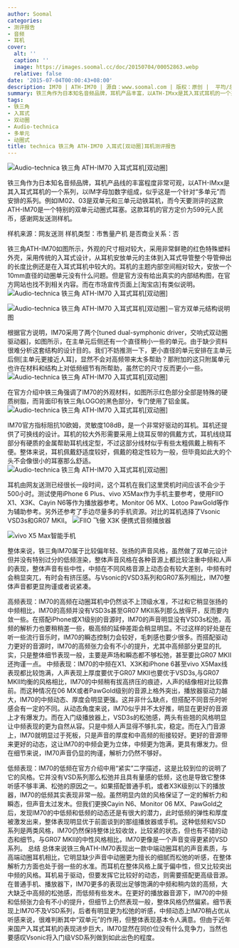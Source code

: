 ```yaml
---
author: Soomal
categories:
- 测评报告
- 音频
- 耳机
cover:
  alt: ''
  caption: ''
  image: https://images.soomal.cc/doc/20150704/00052863.webp
  relative: false
date: '2015-07-04T00:00:43+08:00'
description: IM70 | ATH-IM70 | 源自：www.soomal.com | 版权：原创 |  平均/总评分：08.14/423
summary: 铁三角作为日本知名音频品牌，耳机产品丰富，以ATH-IMxx是其入耳式耳机的一个系列，以IM字母加数字组成，似乎这是一个针对“多单元”而安排的系列。例如IM02、03是双单元和三单元动铁耳机，而今天要测评的这款ATH-IM70是一个特别的双单元动圈式耳塞……
tags:
- 铁三角
- 入耳式
- 双动圈
- Audio-technica
- 多单元
- 动圈式
title: technica 铁三角 ATH-IM70 入耳式[双动圈]耳机测评报告
---
```


![Audio-technica 铁三角 ATH-IM70 入耳式耳机[双动圈]](https://images.soomal.cc/doc/20150626/00052658.webp)



铁三角作为日本知名音频品牌，耳机产品线的丰富程度非常可观，以ATH-IMxx是其入耳式耳机的一个系列，以IM字母加数字组成，似乎这是一个针对“多单元”而安排的系列。例如IM02、03是双单元和三单元动铁耳机，而今天要测评的这款ATH-IM70是一个特别的双单元动圈式耳塞。这款耳机的官方定价为599元人民币，感谢网友送测样机。

样机来源：网友送测
样机类型：市售量产机
是否商业关系：否

铁三角ATH-IM70如图所示，外观的尺寸相对较大，采用非常鲜艳的红色特殊塑料外壳，采用传统的入耳式设计，从耳机安放单元的主体到入耳式导管整个导管伸出的长度比例还是在入耳式耳机中较大的。耳机的主题内部空间相对较大，安放一个10mm直径的动圈单元没有什么问题。但是官方没有给出真实的内部结构图，在官方网站也找不到相关内容。而在市场宣传页面上[淘宝店]有类似说明。
![Audio-technica 铁三角 ATH-IM70 入耳式耳机[双动圈]](https://images.soomal.cc/doc/20150626/00052659.webp)




![Audio-technica 铁三角 ATH-IM70 入耳式耳机[双动圈]－官方双单元结构说明图](https://images.soomal.cc/doc/20150704/00052862.webp)




根据官方说明，IM70采用了两个[tuned dual-symphonic driver，交响式双动圈驱动器]，如图所示，在主单元后侧还有一个直径稍小一些的单元。由于缺少资料很难分析这套结构的设计目的。我们不妨推测一下，更小直径的单元安排在主单元后侧[主单元更接近人耳]，显然不会对高频带来太多帮助？那附加的这只附属单元也许在材料和结构上对低频细节有所帮助，虽然它的尺寸反而更小一些。
![Audio-technica 铁三角 ATH-IM70 入耳式耳机[双动圈]](https://images.soomal.cc/doc/20150626/00052661.webp)




在官方介绍中铁三角强调了IM70的外观材料，如图所示红色部分全部是特殊的硬质树脂，而背面印有铁三角LOGO的黑色部分，专门使用了铝金属。
![Audio-technica 铁三角 ATH-IM70 入耳式耳机[双动圈]](https://images.soomal.cc/doc/20150626/00052662.webp)




IM70官方指标阻抗10欧姆，灵敏度108dB，是一个非常好驱动的耳机。耳机还提供了可换线的设计。耳机的较大外形需要采用上绕耳反带的佩戴方式，耳机线绕耳部分有硬质的金属帮助耳机线定型，不过这部分线材似乎有些太粗佩戴上稍有不便。整体来说，耳机佩戴舒适度较好，佩戴的稳定性较为一般，但毕竟如此大的个头不会像很小的耳塞那么舒适。
![Audio-technica 铁三角 ATH-IM70 入耳式耳机[双动圈]](https://images.soomal.cc/doc/20150626/00052667.webp)




耳机由网友送测已经很长一段时间，这个耳机在我们这里煲机时间应该不会少于500小时。测试使用iPhone 6 Plus、vivo X5Max作为手机主要参考，使用FIIO X1、X3K、Cayin N6等作为播放器参考。Monitor 06 MX、Lotoo PawGold等作为辅助参考。另外还参考了手边尽量多的手机资源。对比的耳机选择了Vsonic VSD3s和GR07 MKII。
![FIIO 飞傲 X3K 便携式音频播放器](https://images.soomal.cc/doc/20150414/00050793_01.webp)




![vivo X5 Max智能手机](https://images.soomal.cc/doc/20141218/00048086_01.webp)




整体来说，铁三角IM70属于比较偏年轻、张扬的声音风格，虽然做了双单元设计但并没有特别过分的低频渲染，整体声音风格在各种音源上都比较注重中频和人声的表现，整体声音有些中性，中频在不同风格音源上动态会有较大差别，中频有时会稍显突兀，有时会有挤压感。与Vsonic的VSD3系列和GR07系列相比，IM70整体声音都更显拘谨或者说紧凑。

高频表现：IM70的高频在动圈耳机中仍然谈不上顶级水准，不过和它稍显张扬的中频相比，IM70的高频并没有VSD3s甚至GR07 MKII系列那么放得开，反而要内敛一些。在搭配iPhone或X1级别的音源时，IM70的声音明显没有VSD3s松弛，高频的解析力也要稍稍差一些，极高频的延伸差距会稍显明显。不过这样的好处是在听一些流行音乐时，IM70的瞬态控制力会较好，毛刺感也要少很多。而搭配驱动力更好的音源时，IM70的高频张力会有不小的提升，尤其中高频部分更显的扎实，只是整体细节表现一般，主要是声场和瞬态都不够松弛，甚至要比GR07 MKII还拘谨一点。
中频表现：IM70的中频在X1、X3K和iPhone 6甚至vivo X5Max线表现都比较饱满，人声表现上厚度要优于GR07 MKII也要优于VSD3s,与GR07 MKII均衡的风格相比，IM70的中频稍有拔高挤压的痕迹，人声的结像相对比较靠前。而这种情况在06 MX或者PawGold级别的音源上格外突出，播放器驱动力越大，IM70的中频动态、厚度会明显更强。这并非什么缺点，但搭配不同音乐时听感会有一定的不同。从动态角度来说，IM70似乎并不太好推，明显在更好的音源上才有爆发力。而在入门级播放器上，VSD3s的松弛感，两头有些翘的风格明显让中频表现的更为自然从容。只是中频人声显得不够扎实，稳定。而在入门音源上，IM70就明显过于死板，只是声音的厚度和中高频的衔接较好。更好的音源带来更好的动态，这让IM70的中频会更为立体，中频更为饱满，更具有爆发力。但在细节来说，IM70声音仍显的拘谨，解析力仍然不够好。

低频表现：IM70的低频在官方介绍中用“紧实”二字描述，这是比较到位的说明了它的风格。它并没有VSD系列那么松弛并且具有量感的低频，这也是导致它整体听感不够丰满、松弛的原因之一。如果搭配普通手机，或者X3K级别以下的播放器，IM70的低频其实表现非常一般。虽然明显内敛的风格保证了一定的解析力和瞬态，但声音太过发木。但我们更换Cayin N6、Monitor 06 MX、PawGold之后，发现IM70的中低频和低频的动态还是有很大的潜力，此时低频的弹性和厚度被激发出来，整体表现明显优于前面谈到的那组播放器或手机。这种低频和VSD系列是两类风格，IM70仍然保持整体比较收敛，比较紧的状态，但也有不错的动态和细节。与GR07 MKII的中性风格相比，IM70更像是一个声音变得更紧的VSD系列。
总结
总体来说铁三角ATH-IM70表现出一款中端动圈耳机的声音素质，与高端动圈耳机相比，它明显缺少声音中动圈更为擅长的细腻而松弛的听感，在整体解析力方面也处于弱一些的水准。而耳机在整体风格上属于偏中性，但又比较突出中频的风格。耳机易于驱动，但要发挥它比较好的动态，则需要搭配更高级音源。在普通手机、播放器下，IM70更多的表现出足够饱满的中频和稍内敛的高频，大大缺乏中高频的松弛感，而低频有些发木。在更好的播放器音源下，IM70的中频和低频张力会有不小的提升，但细节上仍然表现一般，整体风格仍然偏紧。细节表现上IM70不及VSD系列，后者有明显更为松弛的听感，中频动态上IM70稍占优从听感来说，很难判断其中“双单元”的作用，但整体表现基本令人满意。但由于近年来国产入耳式耳机的表现进步巨大，IM70显然在同价位没有什么竞争力，当然也要感叹Vsonic将入门级VSD系列做到如此出色的程度。